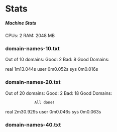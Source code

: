 



# Stats
##### Machine Stats
CPUs:	2
RAM:	2048 MB


### domain-names-10.txt
Out of 10 domains:
        Good:   2
        Bad:    8
        Good Domains:

real    1m13.044s
user    0m0.052s
sys     0m0.016s

### domain-names-20.txt
Out of 20 domains:
        Good:   2
        Bad:    18
        Good Domains:



                 All done!



real    2m30.929s
user    0m0.046s
sys     0m0.063s

### domain-names-40.txt

